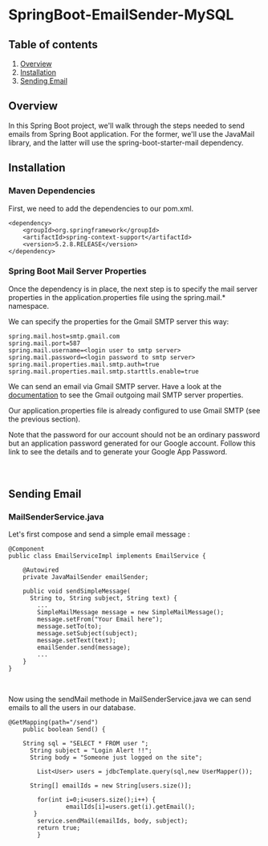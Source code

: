 # SpringBoot-EmailSender-MySQL

## Table of contents

1. [Overview](#Overview)
2. [Installation](#Installation)
3. [Sending Email](#Sending_Email)

## Overview<a name="Overview"></a>

In this Spring Boot project,  we'll walk through the steps needed to send emails from Spring Boot application. For the former, we'll use the JavaMail library, and the latter will use the spring-boot-starter-mail dependency.




## Installation<a name="installation"></a>

### Maven Dependencies

First, we need to add the dependencies to our pom.xml.


```
<dependency>
    <groupId>org.springframework</groupId>
    <artifactId>spring-context-support</artifactId>
    <version>5.2.8.RELEASE</version>
</dependency>
```

### Spring Boot Mail Server Properties

Once the dependency is in place, the next step is to specify the mail server properties in the application.properties file using the spring.mail.* namespace.

We can specify the properties for the Gmail SMTP server this way:

```
spring.mail.host=smtp.gmail.com
spring.mail.port=587
spring.mail.username=<login user to smtp server>
spring.mail.password=<login password to smtp server>
spring.mail.properties.mail.smtp.auth=true
spring.mail.properties.mail.smtp.starttls.enable=true
```

We can send an email via Gmail SMTP server. Have a look at the [documentation](https://support.google.com/mail/answer/7104828?hl=en&rd=3&visit_id=637812960575206948-2906502522) to see the Gmail outgoing mail SMTP server properties.

Our application.properties file is already configured to use Gmail SMTP (see the previous section).

Note that the password for our account should not be an ordinary password but an application password generated for our Google account. Follow this link to see the details and to generate your Google App Password.
<br/><br/><br/>

## Sending Email<a name="Sending_Email"></a>


### MailSenderService.java

Let's first compose and send a simple email message :

```
@Component
public class EmailServiceImpl implements EmailService {

    @Autowired
    private JavaMailSender emailSender;

    public void sendSimpleMessage(
      String to, String subject, String text) {
        ...
        SimpleMailMessage message = new SimpleMailMessage(); 
        message.setFrom("Your Email here");
        message.setTo(to); 
        message.setSubject(subject); 
        message.setText(text);
        emailSender.send(message);
        ...
    }
}
```
<br/>

Now using the sendMail methode in MailSenderService.java we can send emails to all the users in our database.
<br/>

```
@GetMapping(path="/send")
	public boolean Send() {
				
  	String sql = "SELECT * FROM user ";
	  String subject = "Login Alert !!";
	  String body = "Someone just logged on the site";
			        
		List<User> users = jdbcTemplate.query(sql,new UserMapper());
				 	
	  String[] emailIds = new String[users.size()];
				 	
		for(int i=0;i<users.size();i++) {
				emailIds[i]=users.get(i).getEmail();
	   }
		service.sendMail(emailIds, body, subject);
		return true;
		}
```
<br/>
